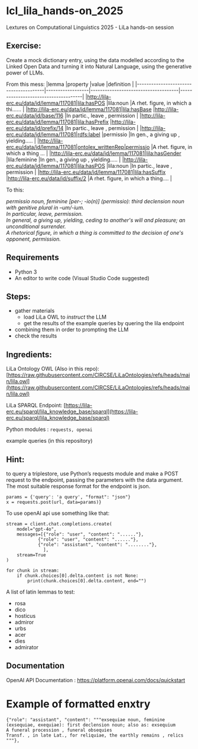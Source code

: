 # lcl_lila_hands-on_2025
Lextures on Computational Linguistics 2025 - LiLa hands-on session 
## Exercise:

Create a mock dictionary entry, using the data modelled according to the Linked Open Data and turning it into Natural Language, using the generative power of LLMs.


From this mess:
|lemma                                  |property		   |value                                |definition                           |
|---------------------------------------|------------------|-------------------------------------|-------------------------------------|
|http://lila-erc.eu/data/id/lemma/117081|lila:hasPOS       |lila:noun                            |A rhet. figure, in which a thi...... |
|http://lila-erc.eu/data/id/lemma/117081|lila:hasBase      |http://lila-erc.eu/data/id/base/116  |In partic., leave , permission       |
|http://lila-erc.eu/data/id/lemma/117081|lila:hasPrefix    |http://lila-erc.eu/data/id/prefix/14 |In partic., leave , permission       |
|http://lila-erc.eu/data/id/lemma/117081|rdfs:label        |permissio                            |In gen., a giving up , yielding..... |
|http://lila-erc.eu/data/id/lemma/117081|ontolex_writtenRep|permissio                            |A rhet. figure, in which a thing ... |
|http://lila-erc.eu/data/id/lemma/117081|lila:hasGender    |lila:feminine                        |In gen., a giving up , yielding..... |
|http://lila-erc.eu/data/id/lemma/117081|lila:hasPOS       |lila:noun                            |In partic., leave , permission       |
|http://lila-erc.eu/data/id/lemma/117081|lila:hasSuffix    |http://lila-erc.eu/data/id/suffix/2  |A rhet. figure, in which a thing.... |

To this:

*permissio noun, feminine [per-; -io(n)] (permissio): third declension noun with genitive plural in –um/-ium.  
In particular, leave, permission.  
In general, a giving up, yielding, ceding to another's will and pleasure; an unconditional surrender.  
A rhetorical figure, in which a thing is committed to the decision of one's opponent, permission.*


## Requirements 

- Python 3
- An editor to write code (Visual Studio Code suggested)

## Steps:

- gather materials
  - load LiLa OWL to *instruct* the LLM
  - get the results of the example queries by quering the lila endpoint
- combining them in order to prompting the LLM
- check the results


## Ingredients:

LiLa Ontology OWL (Also in this repo): [https://raw.githubusercontent.com/CIRCSE/LiLaOntologies/refs/heads/main/lila.owl](https://raw.githubusercontent.com/CIRCSE/LiLaOntologies/refs/heads/main/lila.owl)

LiLa SPARQL Endpoint: [https://lila-erc.eu/sparql/lila_knowledge_base/sparql](https://lila-erc.eu/sparql/lila_knowledge_base/sparql)

Python modules : ```requests, openai```

example queries (in this repository)  

## Hint:

to query a triplestore, use Python’s requests module and make a POST request to the endpoint, passing the parameters with the data argument.  
The most suitable response format for the endpoint is json.  

```
params = {'query': 'a query', "format": "json"}
x = requests.post(url, data=params)}
```

To use openAI api use something like that:
```
stream = client.chat.completions.create(
    model="gpt-4o",
    messages=[{"role": "user", "content": "......"},
            {"role": "user", "content": "......"},
            {"role": "assistant", "content": "........"},
              ],
    stream=True
)

for chunk in stream:
    if chunk.choices[0].delta.content is not None:
        print(chunk.choices[0].delta.content, end="")
```

A list of latin lemmas to test:
- rosa
- dico
- hosticus
- admiror
- urbs
- acer
- dies
- admirator

## Documentation 

OpenAI API Documentation : https://platform.openai.com/docs/quickstart

# Example of formatted enxtry
```
{"role": "assistant", "content": """exsequiae noun, feminine (exsequiae, exequiae): first declension noun; also as: exsequium
A funeral procession , funeral obsequies
Transf. , in late Lat., for reliquiae, the earthly remains , relics
"""},
```



